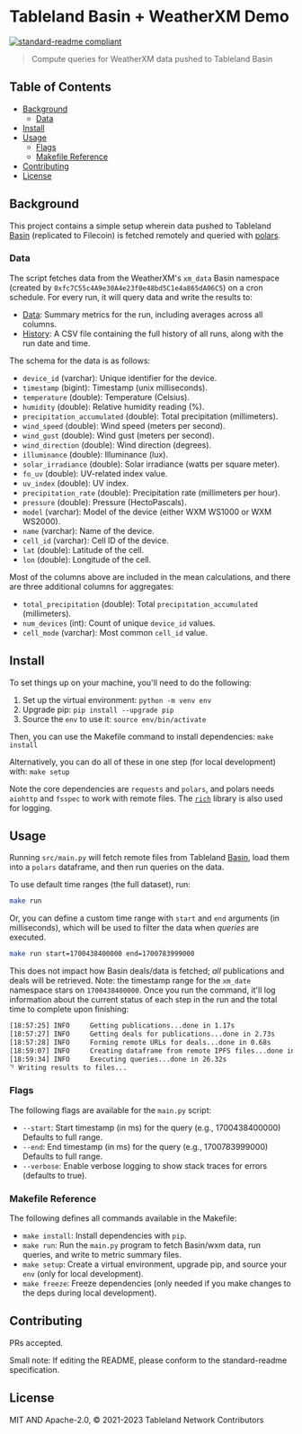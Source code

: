 # Tableland Basin + WeatherXM Demo

[![standard-readme compliant](https://img.shields.io/badge/standard--readme-OK-green.svg)](https://github.com/RichardLitt/standard-readme)

> Compute queries for WeatherXM data pushed to Tableland Basin

## Table of Contents

- [Background](#background)
  - [Data](#data)
- [Install](#install)
- [Usage](#usage)
  - [Flags](#flags)
  - [Makefile Reference](#makefile-reference)
- [Contributing](#contributing)
- [License](#license)

## Background

This project contains a simple setup wherein data pushed to Tableland [Basin](https://github.com/tablelandnetwork/basin-cli) (replicated to Filecoin) is fetched remotely and queried with [polars](https://www.pola.rs/).

### Data

The script fetches data from the WeatherXM's `xm_data` Basin namespace (created by `0xfc7C55c4A9e30A4e23f0e48bd5C1e4a865dA06C5`) on a cron schedule. For every run, it will query data and write the results to:

- [Data](./Data.md): Summary metrics for the run, including averages across all columns.
- [History](./history.csv): A CSV file containing the full history of all runs, along with the run date and time.

The schema for the data is as follows:

- `device_id` (varchar): Unique identifier for the device.
- `timestamp` (bigint): Timestamp (unix milliseconds).
- `temperature` (double): Temperature (Celsius).
- `humidity` (double): Relative humidity reading (%).
- `precipitation_accumulated` (double): Total precipitation (millimeters).
- `wind_speed` (double): Wind speed (meters per second).
- `wind_gust` (double): Wind gust (meters per second).
- `wind_direction` (double): Wind direction (degrees).
- `illuminance` (double): Illuminance (lux).
- `solar_irradiance` (double): Solar irradiance (watts per square meter).
- `fo_uv` (double): UV-related index value.
- `uv_index` (double): UV index.
- `precipitation_rate` (double): Precipitation rate (millimeters per hour).
- `pressure` (double): Pressure (HectoPascals).
- `model` (varchar): Model of the device (either WXM WS1000 or WXM WS2000).
- `name` (varchar): Name of the device.
- `cell_id` (varchar): Cell ID of the device.
- `lat` (double): Latitude of the cell.
- `lon` (double): Longitude of the cell.

Most of the columns above are included in the mean calculations, and there are three additional columns for aggregates:

- `total_precipitation` (double): Total `precipitation_accumulated` (millimeters).
- `num_devices` (int): Count of unique `device_id` values.
- `cell_mode` (varchar): Most common `cell_id` value.

## Install

To set things up on your machine, you'll need to do the following:

1. Set up the virtual environment: `python -m venv env`
2. Upgrade pip: `pip install --upgrade pip`
3. Source the `env` to use it: `source env/bin/activate`

Then, you can use the Makefile command to install dependencies: `make install`

Alternatively, you can do all of these in one step (for local development) with: `make setup`

Note the core dependencies are `requests` and `polars`, and polars needs `aiohttp` and `fsspec` to work with remote files. The [`rich`](https://github.com/Textualize/rich) library is also used for logging.

## Usage

Running `src/main.py` will fetch remote files from Tableland [Basin](https://github.com/tablelandnetwork/basin-cli), load them into a `polars` dataframe, and then run queries on the data.

To use default time ranges (the full dataset), run:

```sh
make run
```

Or, you can define a custom time range with `start` and `end` arguments (in milliseconds), which will be used to filter the data when _queries_ are executed.

```sh
make run start=1700438400000 end=1700783999000
```

This does not impact how Basin deals/data is fetched; _all_ publications and deals will be retrieved. Note: the timestamp range for the `xm_date` namespace stars on `1700438400000`. Once you run the command, it'll log information about the current status of each step in the run and the total time to complete upon finishing:

```sh
[18:57:25] INFO     Getting publications...done in 1.17s
[18:57:27] INFO     Getting deals for publications...done in 2.73s
[18:57:28] INFO     Forming remote URLs for deals...done in 0.68s
[18:59:07] INFO     Creating dataframe from remote IPFS files...done in 99.28s
[18:59:34] INFO     Executing queries...done in 26.32s
⠙ Writing results to files...
```

### Flags

The following flags are available for the `main.py` script:

- `--start`: Start timestamp (in ms) for the query (e.g., 1700438400000) Defaults to full range.
- `--end`: End timestamp (in ms) for the query (e.g., 1700783999000) Defaults to full range.
- `--verbose`: Enable verbose logging to show stack traces for errors (defaults to true).

### Makefile Reference

The following defines all commands available in the Makefile:

- `make install`: Install dependencies with `pip`.
- `make run`: Run the `main.py` program to fetch Basin/wxm data, run queries, and write to metric summary files.
- `make setup`: Create a virtual environment, upgrade pip, and source your `env` (only for local development).
- `make freeze`: Freeze dependencies (only needed if you make changes to the deps during local development).

## Contributing

PRs accepted.

Small note: If editing the README, please conform to the standard-readme specification.

## License

MIT AND Apache-2.0, © 2021-2023 Tableland Network Contributors
